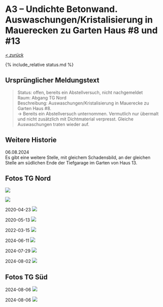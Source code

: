 # A3 &ndash; Undichte Betonwand. Auswaschungen/Kristalisierung in Mauerecken zu Garten Haus #8 und #13

_[&lt; zurück](../../index.md)_

{% include_relative status.md %}

## Ursprünglicher Meldungstext

> Status: offen, bereits ein Abstellversuch, nicht nachgemeldet\
> Raum: Abgang TG Nord\
> Beschreibung: Auswaschungen/Kristalisierung in Mauerecke zu Garten Haus #8.\
> -> Bereits ein Abstellversuch unternommen. Vermutlich nur übermalt und nicht zusätzlich mit Dichtmaterial verpresst. Gleiche Auswaschungen traten wieder auf. 

## Weitere Historie

06.08.2024\
Es gibt eine weitere Stelle, mit gleichem Schadensbild, an der gleichen Stelle am südlichen Ende der Tiefgarage im Garten von Haus 13.


## Fotos TG Nord

![](Meldung1.png)

![](Meldung2.png)

2020-04-23
![](20200423_132201_small.jpg)

2020-05-13
![](20200513_120608_small.jpg)

2022-03-15
![](20220315_073952_small.jpg)

2024-06-11
![](20240611_053001438_small.jpg)

2024-07-29
![](20240729_051432702_small.jpg)

2024-08-02
![](20240802_154449147_small.jpg)

## Fotos TG Süd

2024-08-06
![](20240806_173216340_small.jpg)

2024-08-06
![](20240806_173233947_small.jpg)